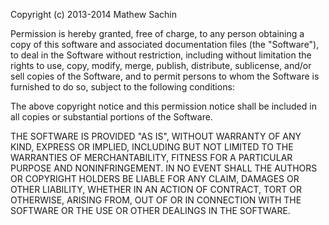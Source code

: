 ﻿Copyright (c) 2013-2014 Mathew Sachin

Permission is hereby granted, free of charge,
 to any person obtaining a copy of this software and associated documentation files (the "Software"),
 to deal in the Software without restriction, 
including without limitation the rights to use, copy, modify, merge, publish, distribute, sublicense,
 and/or sell copies of the Software, and to permit persons to whom the Software is furnished to do so,
 subject to the following conditions:

The above copyright notice and this permission notice shall be included in all copies or substantial portions of the Software.

THE SOFTWARE IS PROVIDED "AS IS", WITHOUT WARRANTY OF ANY KIND, EXPRESS OR IMPLIED,
 INCLUDING BUT NOT LIMITED TO THE WARRANTIES OF MERCHANTABILITY,
 FITNESS FOR A PARTICULAR PURPOSE AND NONINFRINGEMENT.
 IN NO EVENT SHALL THE AUTHORS OR COPYRIGHT HOLDERS BE LIABLE FOR ANY CLAIM,
 DAMAGES OR OTHER LIABILITY, WHETHER IN AN ACTION OF CONTRACT, TORT OR OTHERWISE, 
ARISING FROM, OUT OF OR IN CONNECTION WITH THE SOFTWARE OR THE USE OR OTHER DEALINGS IN THE SOFTWARE.